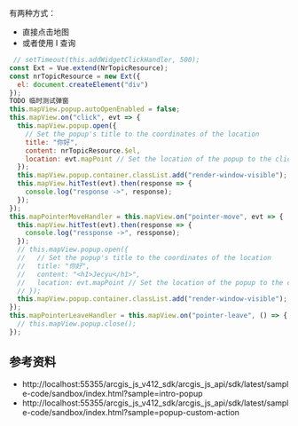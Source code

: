 <!--
 * @Author: Jecyu
 * @Date: 2020-12-28 10:08:41
 * @LastEditors: Jecyu
 * @LastEditTime: 2020-12-28 10:20:04
 * @FilePath: /Notebook/docs/temp/71-实现地图要素查看窗口.md
 * @Description:
-->

有两种方式：

- 直接点击地图
- 或者使用 I 查询

```js
 // setTimeout(this.addWidgetClickHandler, 500);
const Ext = Vue.extend(NrTopicResource);
const nrTopicResource = new Ext({
  el: document.createElement("div")
});
TODO 临时测试弹窗
this.mapView.popup.autoOpenEnabled = false;
this.mapView.on("click", evt => {
  this.mapView.popup.open({
    // Set the popup's title to the coordinates of the location
    title: "你好",
    content: nrTopicResource.$el,
    location: evt.mapPoint // Set the location of the popup to the clicked location
  });
  this.mapView.popup.container.classList.add("render-window-visible");
  this.mapView.hitTest(evt).then(response => {
    console.log("response ->", response);
  });
});
this.mapPointerMoveHandler = this.mapView.on("pointer-move", evt => {
  this.mapView.hitTest(evt).then(response => {
    console.log("ressponse ->", ressponse);
  });
  // this.mapView.popup.open({
  //   // Set the popup's title to the coordinates of the location
  //   title: "你好",
  //   content: "<h1>Jecyu</h1>",
  //   location: evt.mapPoint // Set the location of the popup to the clicked location
  // });
  this.mapView.popup.container.classList.add("render-window-visible");
});
this.mapPointerLeaveHandler = this.mapView.on("pointer-leave", () => {
  // this.mapView.popup.close();
});
```

## 参考资料

- http://localhost:55355/arcgis_js_v412_sdk/arcgis_js_api/sdk/latest/sample-code/sandbox/index.html?sample=intro-popup
- http://localhost:55355/arcgis_js_v412_sdk/arcgis_js_api/sdk/latest/sample-code/sandbox/index.html?sample=popup-custom-action